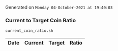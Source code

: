 Generated on `Monday 04-October-2021 at 19:40:03`

### Current to Target Coin Ratio
`current_coin_ratio.sh`

Date|Current|Target|Ratio
---|---|---|---
